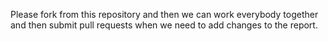 Please fork from this repository and then we can work everybody together and then submit pull requests when we need to add changes to the report.



